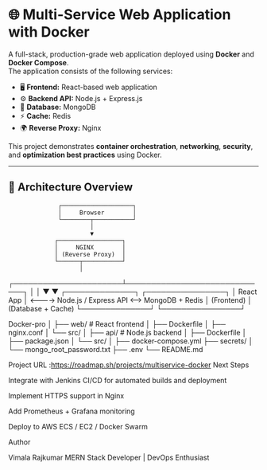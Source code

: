 # 🌐 Multi-Service Web Application with Docker

A full-stack, production-grade web application deployed using **Docker** and **Docker Compose**.  
The application consists of the following services:

- 🖥️ **Frontend:** React-based web application  
- ⚙️ **Backend API:** Node.js + Express.js  
- 💾 **Database:** MongoDB  
- ⚡ **Cache:** Redis  
- 🌍 **Reverse Proxy:** Nginx  

This project demonstrates **container orchestration**, **networking**, **security**, and **optimization best practices** using Docker.

---

## 🧱 **Architecture Overview**

                  ┌────────────────────┐
                  │     Browser        │
                  └────────┬───────────┘
                           │
                           ▼
                 ┌──────────────────┐
                 │     NGINX        │
                 │ (Reverse Proxy)  │
                 └──────┬───────────┘
                        │
 ┌──────────────────────┴─────────────────────────────┐
 │                                                    │
 ▼                                                    ▼
┌──────────────┐ ┌────────────────┐
│ React App │ <----> Node.js / Express API <--> MongoDB + Redis
│ (Frontend) │ (Database + Cache)
└──────────────┘ └────────────────┘

Docker-pro
│
├── web/ # React frontend
│ ├── Dockerfile
│ ├── nginx.conf
│ └── src/
│
├── api/ # Node.js backend
│ ├── Dockerfile
│ ├── package.json
│ └── src/
│
├── docker-compose.yml
├── secrets/
│ └── mongo_root_password.txt
├── .env
└── README.md

Project URL :https://roadmap.sh/projects/multiservice-docker
Next Steps

Integrate with Jenkins CI/CD for automated builds and deployment

Implement HTTPS support in Nginx

Add Prometheus + Grafana monitoring

Deploy to AWS ECS / EC2 / Docker Swarm

Author

Vimala Rajkumar
MERN Stack Developer | DevOps Enthusiast

